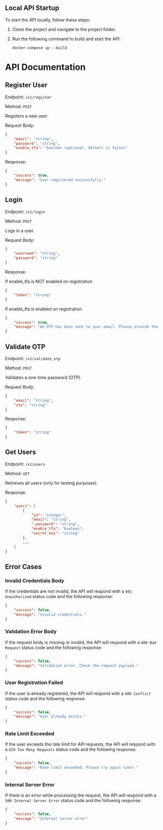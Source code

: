 ## Local API Startup

To start the API locally, follow these steps:

1. Clone the project and navigate to the project folder.

2. Run the following command to build and start the API:

    ```
    docker-compose up --build
    ```

# API Documentation

## Register User
Endpoint: `/v1/register`

Method: `POST`

Registers a new user.

Request Body:
```json
{
    "email": "string",
    "password": "string",
    "enable_tfa": "boolean (optional, default is false)"
}
```

Response:

```json
{
    "success": true,
    "message": "User registered successfully."
}
```



## Login
Endpoint: `/v1/login`

Method: `POST`

Logs in a user.

Request Body:
```json
{
    "username": "string",
    "password": "string"
}
```


Response:

If enable_tfa is NOT enabled on registration

```json
{
    "token": "string"
}
```
If enable_tfa is enabled on registration

```json
{
    "success": true,
    "message": "An OTP has been sent to your email. Please provide the OTP using /validate_otp to login."
}
```

## Validate OTP
Endpoint: `/v1/validate_otp`

Method: `POST`

Validates a one-time password (OTP).

Request Body:
```json
{
    "email": "string",
    "otp": "string"
}
```

Response:

```json
{
    "token": "string"
}
```


## Get Users
Endpoint: `/v1/users`

Method: `GET`

Retrieves all users (only for testing purposes).

Response:

```json
{
    "users": [
        {
            "id": "integer",
            "email": "string",
            "_password": "string",
            "enable_tfa": "boolean",
            "secret_key": "string"
        },
        ...
    ]
}
```

## Error Cases

### Invalid Credentials Body
If the credentials are not invalid, the API will respond with a `401 Unauthorized` status code and the following response:

```json
{
    "success": false,
    "message": "Invalid credentials."
}
```

### Validation Error Body
If the request body is missing or invalid, the API will respond with a `400 Bad Request` status code and the following response:

```json
{
    "success": false,
    "message": "Validation error. Check the request payload."
}
```

### User Registration Failed
If the user is already registered, the API will respond with a `409 Conflict` status code and the following response:

```json
{
    "success": false,
    "message": "User already exists."
}
```

### Rate Limit Exceeded
If the user exceeds the rate limit for API requests, the API will respond with a `429 Too Many Requests` status code and the following response:

```json
{
    "success": false,
    "message": "Rate limit exceeded. Please try again later."
}
```

### Internal Server Error
If there is an error while processing the request, the API will respond with a `500 Internal Server Error` status code and the following response:

```json
{
    "success": false,
    "message": "Internal server error"
}
```
